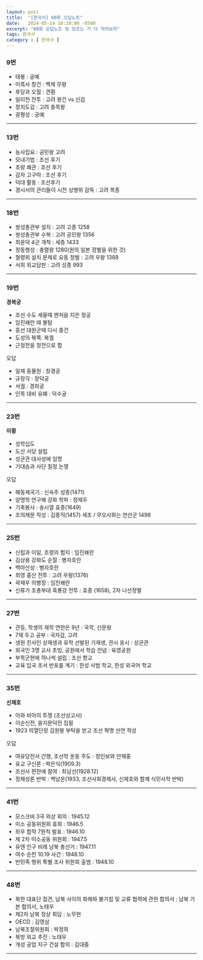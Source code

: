 ```yaml
---
layout: post
title:  "[한국사] 60회 오답노트"
date:   2024-05-14 10:20:00 -0500
excerpt: "60회 오답노트 및 모르는 거 다 적어보자"
tags: 한국사
category : [ 한국사 ]
---
```



### 9번

+ 태봉 : 궁예
+ 미륵사 창건 : 백제 무왕
+ 후당과 오월 : 견훤
+ 일리천 전투 : 고려 왕건 vs 신검
+ 정치도감 : 고려 충목왕
+ 광평성 : 궁예

---

### 13번

+ 농사집요 : 공민왕 고려
+ 모내기법 : 조선 후기
+ 초량 왜관 : 조선 후기
+ 감자 고구마 : 조선 후기
+ 덕대 활동 : 조선후기
+ 경시서의 관리들이 시전 상행위 감독 : 고려 목종

---

### 18번

+ 쌍성총관부 설치 : 고려 고종 1258
+ 쌍성총관부 수복 : 고려 공민왕 1356
+ 최윤덕 4군 개척 : 세종 1433
+ 정동행성 : 충렬왕 1280(원의 일본 정벌을 위한 것)
+ 철령위 설치 문제로 요동 정벌 : 고려 우왕 1388
+ 서희 외교담판 : 고려 성종 993 

---

### 19번

**경복궁**  
+ 조선 수도 세울때 맨처음 지은 정궁
+ 임진왜란 때 불탐
+ 흥선 대원군때 다시 중건
+ 도성의 북쪽. 북궐
+ 근정전을 정전으로 함

오답  
+ 일제 동물원 : 창경궁
+ 규장각 : 창덕궁
+ 서궐 : 경희궁
+ 인목 대비 유폐 : 덕수궁


---

### 23번

**이황**  
+ 성학십도
+ 도산 서당 설립
+ 성균관 대사성에 임명
+ 기대승과 사단 칠정 논쟁

오답  
+ 해동제국기 : 신숙주 성종(1471)
+ 양명학 연구해 강화 학파 : 정제두
+ 기축봉사 : 송시열 효종(1649)
+ 조의제문 작성 : 김종직(1457) 세조 / 무오사화는 연산군 1498

---

### 25번

+ 신립과 이일, 조령의 험지 : 임진왜란
+ 김상용 강화도 순절 : 병자호란
+ 백마산성 : 병자호란
+ 최영 홍산 전투 : 고려 우왕(1376)
+ 곽재우 의병장 : 임진왜란
+ 신류가 조총부대 흑룡강 전투 : 효종 (1658), 2차 나선정벌


---

### 27번

+ 관등, 학생의 재학 연한은 9년 : 국학, 신문왕
+ 7재 두고 공부 : 국자감, 고려
+ 생원 진사인 상재생과 유학 선발된 기재생, 관시 응시 : 성균관
+ 외국인 3명 교사 초빙, 공원에서 학습 전념 : 육영공원
+ 부목군현에 하나씩 설립 : 조선 향교
+ 교육 입국 조서 반포를 계기 : 한성 사범 학교, 한성 외국어 학교

---

### 35번

**신채호**  
+ 아와 비아의 투쟁 (조선상고사)
+ 이순신전, 을지문덕전 집필
+ 1923 의열단장 김원봉 부탁을 받고 조선 혁명 선언 작성

오답  
+ 여유당전서 간행, 조선학 운동 주도 : 정인보와 안재홍
+ 유교 구신론 : 박은식(1909.3)
+ 조선사 편찬에 참여 : 최남선(1928.12)
+ 정체성론 반박 : 백남운(1933, 조선사회경제사, 신체호와 함께 식민사학 반박)



---

### 41번

+ 모스크바 3국 외상 회의 : 1945.12
+ 미소 공동위원회 휴회 : 1946.5
+ 좌우 합작 7원칙 발표 : 1946.10
+ 제 2차 미소공동 위원회 : 1947.5
+ 유엔 인구 비례 남북 총선거 : 1947.11
+ 여수 순천 10.19 사건 : 1948.10
+ 반민족 행위 특별 조사 위원회 출범 : 1948.10


---

### 48번

+ 북한 대표단 접견, 남북 사이의 화해와 불가침 및 교류 협력에 관한 합의서 : 남북 기본 합의서, 노태우
+ 제2차 남북 정상 회담 : 노무현
+ OECD : 김영삼
+ 남북조절위원회 : 박정희
+ 북방 외교 추진 : 노태우
+ 개성 공업 지구 건설 합의 : 김대중

---
